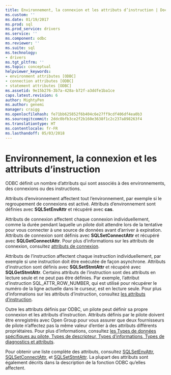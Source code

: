 ```yaml
---
title: Environnement, la connexion et les attributs d’instruction | Documents Microsoft
ms.custom: ''
ms.date: 01/19/2017
ms.prod: sql
ms.prod_service: drivers
ms.service: ''
ms.component: odbc
ms.reviewer: ''
ms.suite: sql
ms.technology:
- drivers
ms.tgt_pltfrm: ''
ms.topic: conceptual
helpviewer_keywords:
- environment attributes [ODBC]
- connection attributes [ODBC]
- statement attributes [ODBC]
ms.assetid: 9e15b276-3b7a-428a-b72f-a3ddfe1ba1ce
caps.latest.revision: 6
author: MightyPen
ms.author: genemi
manager: craigg
ms.openlocfilehash: fe71bb625852f6b404c6e27ff9cdf406df4ea0b3
ms.sourcegitcommit: 2ddc0bfb3ce2f2b160e3638f1c2c237a898263f4
ms.translationtype: HT
ms.contentlocale: fr-FR
ms.lasthandoff: 05/03/2018
---
```

# <a name="environment-connection-and-statement-attributes"></a>Environnement, la connexion et les attributs d’instruction
ODBC définit un nombre d’attributs qui sont associés à des environnements, des connexions ou des instructions.  
  
 Attributs d’environnement affectent tout l’environnement, par exemple si le regroupement de connexions est activé. Attributs d’environnement sont définies avec **SQLSetEnvAttr** et récupéré avec **cas**.  
  
 Attributs de connexion affectent chaque connexion individuellement, comme la durée pendant laquelle un pilote doit attendre lors de la tentative pour vous connecter à une source de données avant d’arriver à expiration. Attributs de connexion sont définis avec **SQLSetConnectAttr** et récupéré avec **SQLGetConnectAttr**. Pour plus d’informations sur les attributs de connexion, consultez [attributs de connexion](../../../odbc/reference/develop-app/connection-attributes.md).  
  
 Attributs de l’instruction affectent chaque instruction individuellement, par exemple si une instruction doit être exécutée de façon asynchrone. Attributs d’instruction sont définis avec **SQLSetStmtAttr** et récupéré avec **SQLGetStmtAttr**. Certains attributs de l’instruction sont des attributs en lecture seule et ne peut pas être définies. Par exemple, l’attribut d’instruction SQL_ATTR_ROW_NUMBER, qui est utilisé pour récupérer le numéro de la ligne actuelle dans le curseur, est en lecture seule. Pour plus d’informations sur les attributs d’instruction, consultez [les attributs d’instruction](../../../odbc/reference/develop-app/statement-attributes.md).  
  
 Outre les attributs définis par ODBC, un pilote peut définir sa propre connexion et les attributs d’instruction. Attributs définis par le pilote doivent être enregistrés avec Open Group pour vous assurer que deux fournisseurs de pilote n’affectez pas la même valeur d’entier à des attributs différents propriétaires. Pour plus d’informations, consultez [les Types de données spécifiques au pilote, Types de descripteur, Types d’informations, Types de diagnostics et attributs](../../../odbc/reference/develop-app/driver-specific-data-types-descriptor-information-diagnostic.md).  
  
 Pour obtenir une liste complète des attributs, consultez [SQLSetEnvAttr](../../../odbc/reference/syntax/sqlsetenvattr-function.md), [SQLSetConnectAttr](../../../odbc/reference/syntax/sqlsetconnectattr-function.md), et [SQLSetStmtAttr](../../../odbc/reference/syntax/sqlsetstmtattr-function.md). La plupart des attributs sont également décrits dans la description de la fonction ODBC qu’elles affectent.
